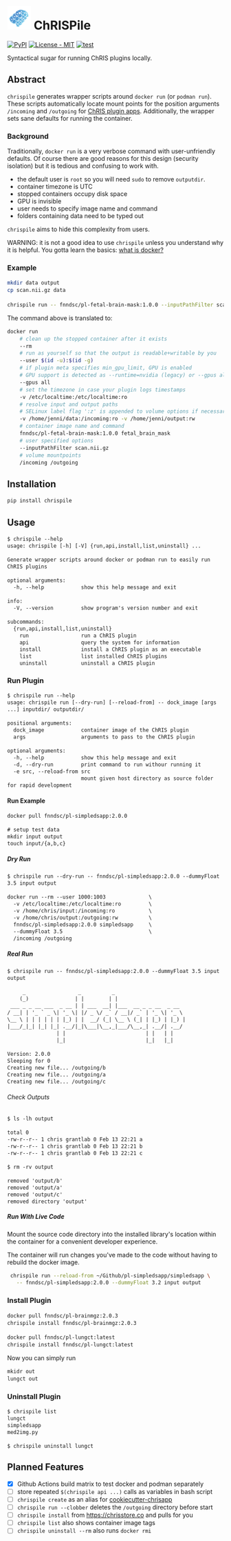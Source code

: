 # ![Logo](https://raw.githubusercontent.com/FNNDSC/chrispile/master/docs/chrispile_logo.png) ChRISPile

[![PyPI](https://img.shields.io/pypi/v/chrispile)](https://pypi.org/project/chrispile/)
[![License - MIT](https://img.shields.io/pypi/l/chrispile)](https://github.com/FNNDSC/chrispile/blob/master/LICENSE)
[![test](https://github.com/FNNDSC/chrispile/workflows/test/badge.svg)](https://github.com/FNNDSC/chrispile/actions)

Syntactical sugar for running ChRIS plugins locally.

## Abstract

`chrispile` generates wrapper scripts around `docker run` (or `podman run`).
These scripts automatically locate mount points for the position arguments
`/incoming` and `/outgoing` for
[ChRIS plugin apps](https://github.com/FNNDSC/cookiecutter-chrisapp/wiki/About-Plugins#plugin-definition).
Additionally, the wrapper sets sane defaults for running the container.

### Background

Traditionally, `docker run` is a very verbose command with user-unfriendly defaults.
Of course there are good reasons for this design (security isolation)
but it is tedious and confusing to work with.

- the default user is `root` so you will need `sudo` to remove `outputdir`.
- container timezone is UTC
- stopped containers occupy disk space
- GPU is invisible
- user needs to specify image name and command
- folders containing data need to be typed out

`chrispile` aims to hide this complexity from users.

WARNING: it is not a good idea to use `chrispile` unless you understand why it is helpful. You gotta learn the basics: [what is docker?](https://github.com/FNNDSC/cookiecutter-chrisapp/wiki/Introduction-to-Docker)

### Example

```bash
mkdir data output
cp scan.nii.gz data

chrispile run -- fnndsc/pl-fetal-brain-mask:1.0.0 --inputPathFilter scan.nii.gz data output
```

The command above is translated to:

```bash
docker run
    # clean up the stopped container after it exists
    --rm
    # run as yourself so that the output is readable+writable by you
    --user $(id -u):$(id -g)
    # if plugin meta specifies min_gpu_limit, GPU is enabled
    # GPU support is detected as --runtime=nvidia (legacy) or --gpus all (native)
    --gpus all
    # set the timezone in case your plugin logs timestamps
    -v /etc/localtime:/etc/localtime:ro
    # resolve input and output paths
    # SELinux label flag ':z' is appended to volume options if necessary
    -v /home/jenni/data:/incoming:ro -v /home/jenni/output:rw
    # container image name and command
    fnndsc/pl-fetal-brain-mask:1.0.0 fetal_brain_mask
    # user specified options
    --inputPathFilter scan.nii.gz
    # volume mountpoints
    /incoming /outgoing
```

## Installation

```bash
pip install chrispile
```

## Usage

```
$ chrispile --help
usage: chrispile [-h] [-V] {run,api,install,list,uninstall} ...

Generate wrapper scripts around docker or podman run to easily run ChRIS plugins

optional arguments:
  -h, --help            show this help message and exit

info:
  -V, --version         show program's version number and exit

subcommands:
  {run,api,install,list,uninstall}
    run                 run a ChRIS plugin
    api                 query the system for information
    install             install a ChRIS plugin as an executable
    list                list installed ChRIS plugins
    uninstall           uninstall a ChRIS plugin
```

### Run Plugin

```
$ chrispile run --help
usage: chrispile run [--dry-run] [--reload-from] -- dock_image [args ...] inputdir/ outputdir/

positional arguments:
  dock_image            container image of the ChRIS plugin
  args                  arguments to pass to the ChRIS plugin

optional arguments:
  -h, --help            show this help message and exit
  -d, --dry-run         print command to run withour running it
  -e src, --reload-from src
                        mount given host directory as source folder for rapid development
```

#### Run Example

```
docker pull fnndsc/pl-simpledsapp:2.0.0

# setup test data
mkdir input output
touch input/{a,b,c}
```

##### Dry Run

```
$ chrispile run --dry-run -- fnndsc/pl-simpledsapp:2.0.0 --dummyFloat 3.5 input output 

docker run --rm --user 1000:1003              \
  -v /etc/localtime:/etc/localtime:ro         \
  -v /home/chris/input:/incoming:ro           \
  -v /home/chris/output:/outgoing:rw          \
  fnndsc/pl-simpledsapp:2.0.0 simpledsapp     \
  --dummyFloat 3.5                            \
  /incoming /outgoing
```

##### Real Run

```
$ chrispile run -- fnndsc/pl-simpledsapp:2.0.0 --dummyFloat 3.5 input output

     _                 _          _                       
    (_)               | |        | |                      
 ___ _ _ __ ___  _ __ | | ___  __| |___  __ _ _ __  _ __  
/ __| | '_ ` _ \| '_ \| |/ _ \/ _` / __|/ _` | '_ \| '_ \ 
\__ \ | | | | | | |_) | |  __/ (_| \__ \ (_| | |_) | |_) |
|___/_|_| |_| |_| .__/|_|\___|\__,_|___/\__,_| .__/| .__/ 
                | |                          | |   | |    
                |_|                          |_|   |_|    

Version: 2.0.0
Sleeping for 0
Creating new file... /outgoing/b
Creating new file... /outgoing/a
Creating new file... /outgoing/c
```

###### Check Outputs

```
$ ls -lh output

total 0
-rw-r--r-- 1 chris grantlab 0 Feb 13 22:21 a
-rw-r--r-- 1 chris grantlab 0 Feb 13 22:21 b
-rw-r--r-- 1 chris grantlab 0 Feb 13 22:21 c

$ rm -rv output

removed 'output/b'
removed 'output/a'
removed 'output/c'
removed directory 'output'
```

##### Run With Live Code

Mount the source code directory into the installed library's location
within the container for a convenient developer experience.

The container will run changes you've made to the code without having
to rebuild the docker image.

```bash
 chrispile run --reload-from ~/Github/pl-simpledsapp/simpledsapp \
   -- fnndsc/pl-simpledsapp:2.0.0 --dummyFloat 3.2 input output
```

### Install Plugin

```bash
docker pull fnndsc/pl-brainmgz:2.0.3
chrispile install fnndsc/pl-brainmgz:2.0.3

docker pull fnndsc/pl-lungct:latest
chrispile install fnndsc/pl-lungct:latest
```

Now you can simply run

```bash
mkidr out
lungct out
```

### Uninstall Plugin

```
$ chrispile list
lungct
simpledsapp
med2img.py

$ chrispile uninstall lungct
```

## Planned Features

- [x] Github Actions build matrix to test docker and podman separately
- [ ] store repeated `$(chrispile api ...)` calls as variables in bash script
- [ ] `chrispile create` as an alias for [cookiecutter-chrisapp](https://github.com/FNNDSC/cookiecutter-chrisapp)
- [ ] `chrispile run --clobber` deletes the `/outgoing` directory before start
- [ ] `chrispile install` from https://chrisstore.co and pulls for you
- [ ] `chrispile list` also shows container image tags
- [ ] `chrispile uninstall --rm` also runs `docker rmi`
